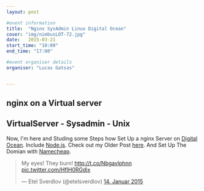 ```yaml
---
layout: post

#event information
title:  "Nginx SysAdmin Linux Digital Ocean"
cover: "img/nimbusLOT-72.jpg"
date:   2015-03-21
start_time: "10:00"
end_time: "17:00"

#event organiser details
organiser: "Lucas Gatsas"


---
```

<h2 class="section-heading"><strong>nginx on a Virtual server</strong> </h2>
<h2 class="section-heading">VirtualServer - Sysadmin - Unix </h2>


Now, I'm here and Studing some Steps how Set Up a nginx Server on [Digital Ocean](https://www.digitalocean.com/). Include [Node.js](https://nodejs.org/). Check out my Older Post [here](https://spaceg.github.io/2015/02/26/virtual-servers-for-start-ups-digital-ocean/). And Set Up The Domian with [Namecheap](https://www.namecheap.com/).


<blockquote class="twitter-tweet tw-align-center" lang="de"><p>My eyes! They burn! <a href="http://t.co/Nbgavlphnn">http://t.co/Nbgavlphnn</a> <a href="http://t.co/HfIH0RGdjx">pic.twitter.com/HfIH0RGdjx</a></p>&mdash; Etel Sverdlov (@etelsverdlov) <a href="https://twitter.com/etelsverdlov/status/555172636817649664">14. Januar 2015</a></blockquote>
<script async src="//platform.twitter.com/widgets.js" charset="utf-8"></script>



